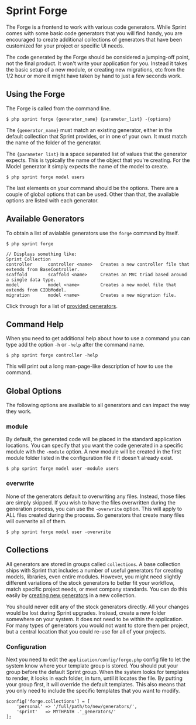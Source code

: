 # Sprint Forge

The Forge is a frontend to work with various code generators. While Sprint comes with some basic code generators that you will find handy, you are encouraged to create additional collections of generators that have been customized for your project or specific UI needs.

The code generated by the Forge should be considered a jumping-off point, not the final product. It won't write your application for you. Instead it takes the basic setup of a new module, or creating new migrations, etc from the 1/2 hour or more it might have taken by hand to just a few seconds work.

## Using the Forge
The Forge is called from the command line.

	$ php sprint forge {generator_name} {parameter_list} -{options}

The `{generator_name}` must match an existing generator, either in the default collection that Sprint provides, or in one of your own. It must match the name of the folder of the generator.

The `{parameter list}` is a space separated list of values that the generator expects. This is typically the name of the object that you're creating. For the Model generator it simply expects the name of the model to create.

	$ php sprint forge model users

The last elements on your command should be the options. There are a couple of global options that can be used. Other than that, the available options are listed with each generator.

## Available Generators
To obtain a list of avialable generators use the `forge` command by itself.

	$ php sprint forge

	// Displays something like:
	Sprint Collection
	controller		controller <name>	Creates a new controller file that extends from BaseController.
	scaffold		scaffold <name>		Creates an MVC triad based around a single data type.
	model			model <name>		Creates a new model file that extends from CIDbModel.
	migration		model <name>		Creates a new migration file.


Click through for a list of [provided generators](forge/generators).

## Command Help
When you need to get additional help about how to use a command you can type add the option `-h` or `-help` after the command name.

	$ php sprint forge controller -help

This will print out  a long man-page-like description of how to use the command.

## Global Options
The following options are available to all generators and can impact the way they work.

### module
By default, the generated code will be placed in the standard application locations. You can specify that you want the code generated in a specific module with the `-module` option. A new module will be created in the first module folder listed in the configuration file if it doesn't already exist.

	$ php sprint forge model user -module users

### overwrite
None of the generators default to overwriting any files. Instead, those files are simply skipped. If you wish to have the files overwritten during the generation process, you can use the `-overwrite` option. This will apply to ALL files created during the process. So generators that create many files will overwrite all of them.

	$ php sprint forge model user -overwrite

## Collections
All generators are stored in groups called `collections`. A base collection ships with Sprint that includes a number of useful generators for creating models, libraries, even entire modules. However, you might need slightly different variations of the stock generators to better fit your workflow, match specific project needs, or meet company standards. You can do this easily by [creating new generators](forge/create_gens) in a new collection.

You should never edit any of the stock generators directly. All your changes would be lost during Sprint upgrades. Instead, create a new folder somewhere on your system. It does not need to be within the application. For many types of generators you would not want to store them per project, but a central location that you could re-use for all of your projects.

### Configuration
Next you need to edit the `application/config/forge.php` config file to let the system know where your template group is stored. You should put your group before the default Sprint group. When the system looks for templates to render, it looks in each folder, in turn, until it locates the file. By putting your group first, it will override the default templates. This also means that you only need to include the specific templates that you want to modify.

	$config['forge.collections'] = [
		'personal' => '/full/path/to/new/generators/',
		'sprint'   => MYTHPATH .'_generators/'
	];
